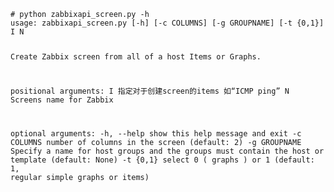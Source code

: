 
<code>
# python zabbixapi_screen.py -h
usage: zabbixapi_screen.py [-h] [-c COLUMNS] [-g GROUPNAME] [-t {0,1}] I N

Create Zabbix screen from all of a host Items or Graphs.

positional arguments:
  I             指定对于创建screen的items 如“ICMP ping”
  N             Screens name for Zabbix

optional arguments:
  -h, --help    show this help message and exit
  -c COLUMNS    number of columns in the screen (default: 2)
  -g GROUPNAME  Specify a name for host groups and the groups must contain the
                host or template (default: None)
  -t {0,1}      select 0 ( graphs ) or 1 (default: 1, regular simple graphs or
                items)
</code>
